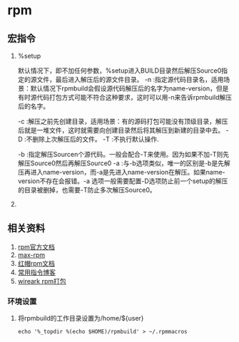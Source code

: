 # rpm

## 宏指令

1. %setup

   默认情况下，即不加任何参数，%setup进入BUILD目录然后解压Source0指定的源文件，最后进入解压后的源文件目录。 -n :指定源代码目录名，适用场景：默认情况下rpmbuild会假设源代码解压后的名字为name-version，但是有时源代码打包方式可能不符合这种要求，这时可以用-n来告诉rpmbuild解压后的名字。

   -c :解压之前先创建目录，适用场景：有的源码打包可能没有顶级目录，解压后就是一堆文件，这时就需要向创建目录然后将其解压到新建的目录中去。 -D :不删除上次解压后的文件。 -T :不执行默认操作.

   -b :指定解压Sourcen个源代码。一般会配合-T来使用。因为如果不加-T则先解压Source0然后再解压Source0 -a :与-b选项类似，唯一的区别是-b是先解压再进入name-version，而-a是先进入name-version在解压。如果name-version不存在会报错。-a 选项一般需要配置-D选项防止前一个setup的解压的目录被删掉，也需要-T防止多次解压Source0。

2. 
## 相关资料

1. [rpm官方文档](http://rpm.org/documentation.html)
2. [max-rpm](http://rpm.org/max-rpm-snapshot/)
3. [红帽rpm文档](https://docs.fedoraproject.org/en-US/Fedora_Draft_Documentation/0.1/html/RPM_Guide/index.html)
4. [常用指令博客](https://app.yinxiang.com/shard/s59/nl/12200770/2d59215f-0b2a-462e-9d76-5ff2c0e70cb2/)
5. [wireark rpm打包](https://github.com/wireshark/wireshark/tree/master/packaging/rpm/SPECS)

### 环境设置

1. 将rpmbuild的工作目录设置为/home/${user}

   `echo '%_topdir %(echo $HOME)/rpmbuild' > ~/.rpmmacros`

